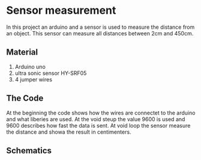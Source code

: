 # Sensor measurement
In this project an arduino and a sensor is used to measure the distance from an object. This sensor can measure all distances between 2cm and 450cm. 
## Material
1. Arduino uno
2. ultra sonic sensor HY-SRF05
3. 4 jumper wires
## The Code
At the beginning the code shows how the wires are connectet to the arduino and what liberies are used. At the void steup the value 9600 is used and 9600 describes how fast the data is sent. At void loop the sensor measure the distance and showa the result in centimenters.
## Schematics
